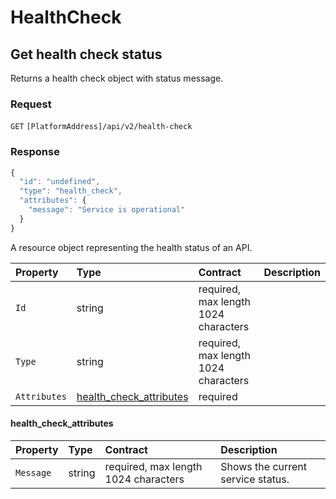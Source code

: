 <!-- AUTOMATICALLY GENERATED, DO NOT MODIFY -->
# HealthCheck

## Get health check status

Returns a health check object with status message.

### Request

`GET` `[PlatformAddress]/api/v2/health-check`

### Response

```javascript
{
  "id": "undefined",
  "type": "health_check",
  "attributes": {
    "message": "Service is operational"
  }
}
```

A resource object representing the health status of an API.

| Property | Type | Contract | Description |
| :-- | :-- | :-- | :-- |
| `Id` | string | required, max length 1024 characters |  |
| `Type` | string | required, max length 1024 characters |  |
| `Attributes` | [health_check_attributes](healthcheck.md#health_check_attributes) | required |  |

#### health_check_attributes

| Property | Type | Contract | Description |
| :-- | :-- | :-- | :-- |
| `Message` | string | required, max length 1024 characters | Shows the current service status. |
